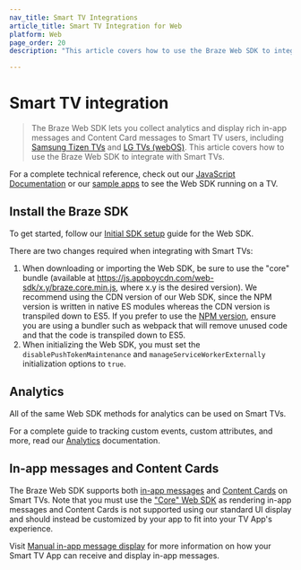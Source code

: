 ```yaml
---
nav_title: Smart TV Integrations
article_title: Smart TV Integration for Web
platform: Web
page_order: 20
description: "This article covers how to use the Braze Web SDK to integrate with Smart TVs (Samsung and LG)."

---
```


# Smart TV integration

> The Braze Web SDK lets you collect analytics and display rich in-app messages and Content Card messages to Smart TV users, including [Samsung Tizen TVs][1] and [LG TVs (webOS)][2]. This article covers how to use the Braze Web SDK to integrate with Smart TVs.

For a complete technical reference, check out our [JavaScript Documentation][3] or our [sample apps][9] to see the Web SDK running on a TV.

## Install the Braze SDK

To get started, follow our [Initial SDK setup][4] guide for the Web SDK.

There are two changes required when integrating with Smart TVs:

1. When downloading or importing the Web SDK, be sure to use the "core" bundle (available at https://js.appboycdn.com/web-sdk/x.y/braze.core.min.js, where x.y is the desired version). We recommend using the CDN version of our Web SDK, since the NPM version is written in native ES modules whereas the CDN version is transpiled down to ES5. If you prefer to use the [NPM version][6], ensure you are using a bundler such as webpack that will remove unused code and that the code is transpiled down to ES5.
2. When initializing the Web SDK, you must set the `disablePushTokenMaintenance` and `manageServiceWorkerExternally` initialization options to `true`.

## Analytics

All of the same Web SDK methods for analytics can be used on Smart TVs.

For a complete guide to tracking custom events, custom attributes, and more, read our [Analytics]({{site.baseurl}}/developer_guide/platform_integration_guides/web/analytics/tracking_sessions/) documentation.

## In-app messages and Content Cards

The Braze Web SDK supports both [in-app messages][7] and [Content Cards][8] on Smart TVs. Note that you must use the ["Core" Web SDK][6] as rendering in-app messages and Content Cards is not supported using our standard UI display and should instead be customized by your app to fit into your TV App's experience.

Visit [Manual in-app message display][5] for more information on how your Smart TV App can receive and display in-app messages.


[1]: https://developer.samsung.com/smarttv/develop/specifications/tv-model-groups.html
[2]: https://webostv.developer.lge.com/discover
[3]: https://js.appboycdn.com/web-sdk/latest/doc/modules/braze.html
[4]: {{site.baseurl}}/developer_guide/platform_integration_guides/web/initial_sdk_setup/
[5]: {{site.baseurl}}/developer_guide/platform_integration_guides/web/in-app_messaging/in-app_message_delivery/#manual-in-app-message-display
[6]: https://www.npmjs.com/package/@braze/web-sdk
[7]: {{site.baseurl}}/developer_guide/platform_integration_guides/web/in-app_messaging/integration/
[8]: {{site.baseurl}}/developer_guide/platform_integration_guides/web/content_cards/integration/
[9]: https://github.com/Appboy/smart-tv-sample-apps
